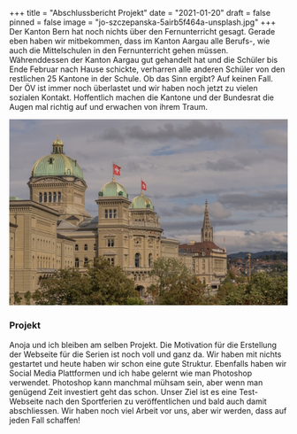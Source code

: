 +++
title = "Abschlussbericht Projekt"
date = "2021-01-20"
draft = false
pinned = false
image = "jo-szczepanska-5airb5f464a-unsplash.jpg"
+++
Der Kanton Bern hat noch nichts über den Fernunterricht gesagt. Gerade eben haben wir mitbekommen, dass im Kanton Aargau alle Berufs-, wie auch die Mittelschulen in den Fernunterricht gehen müssen. Währenddessen der Kanton Aargau gut gehandelt hat und die Schüler bis Ende Februar nach Hause schickte, verharren alle anderen Schüler von den restlichen 25 Kantone in der Schule. Ob das Sinn ergibt? Auf keinen Fall. Der ÖV ist immer noch überlastet und wir haben noch jetzt zu vielen sozialen Kontakt. Hoffentlich machen die Kantone und der Bundesrat die Augen mal richtig auf und erwachen von ihrem Traum.

![Das Bundeshaus im Kanton Bern](mortaza-shahed-jxz4tnt_cx0-unsplash.jpg "Das Bundeshaus im Kanton Bern")

### Projekt

Anoja und ich bleiben am selben Projekt. Die Motivation für die Erstellung der Webseite für die Serien ist noch voll und ganz da. Wir haben mit nichts gestartet und heute haben wir schon eine gute Struktur. Ebenfalls haben wir Social Media Plattformen und ich habe gelernt wie man Photoshop verwendet. Photoshop kann manchmal mühsam sein, aber wenn man genügend Zeit investiert geht das schon. Unser Ziel ist es eine Test-Webseite nach den Sportferien zu veröffentlichen und bald auch damit abschliessen. Wir haben noch viel Arbeit vor uns, aber wir werden, dass auf jeden Fall schaffen!